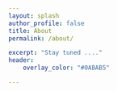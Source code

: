 ```yaml
---
layout: splash
author_profile: false
title: About
permalink: /about/

excerpt: "Stay tuned ...."
header:
    overlay_color: "#0ABAB5"

---
```


